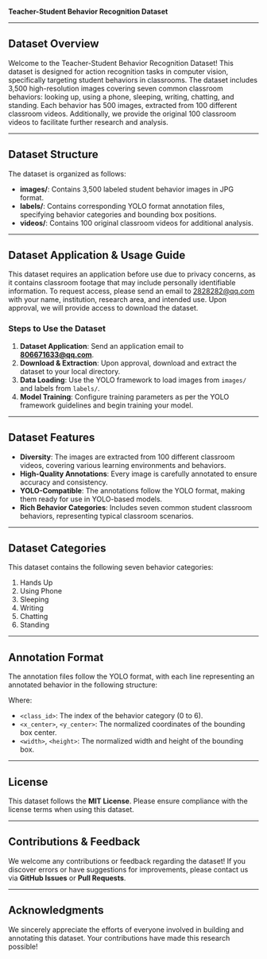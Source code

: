 **Teacher-Student Behavior Recognition Dataset**

---

## Dataset Overview

Welcome to the Teacher-Student Behavior Recognition Dataset! This dataset is designed for action recognition tasks in computer vision, specifically targeting student behaviors in classrooms. The dataset includes 3,500 high-resolution images covering seven common classroom behaviors: looking up, using a phone, sleeping, writing, chatting, and standing. Each behavior has 500 images, extracted from 100 different classroom videos. Additionally, we provide the original 100 classroom videos to facilitate further research and analysis.

---

## Dataset Structure

The dataset is organized as follows:

- **images/**: Contains 3,500 labeled student behavior images in JPG format.
- **labels/**: Contains corresponding YOLO format annotation files, specifying behavior categories and bounding box positions.
- **videos/**: Contains 100 original classroom videos for additional analysis.

---

## Dataset Application & Usage Guide

This dataset requires an application before use due to privacy concerns, as it contains classroom footage that may include personally identifiable information. To request access, please send an email to 2828282@qq.com with your name, institution, research area, and intended use. Upon approval, we will provide access to download the dataset.
### Steps to Use the Dataset

1. **Dataset Application**: Send an application email to **[806671633@qq.com](mailto:806671633@qq.com)**.
2. **Download & Extraction**: Upon approval, download and extract the dataset to your local directory.
3. **Data Loading**: Use the YOLO framework to load images from `images/` and labels from `labels/`.
4. **Model Training**: Configure training parameters as per the YOLO framework guidelines and begin training your model.

---

## Dataset Features

- **Diversity**: The images are extracted from 100 different classroom videos, covering various learning environments and behaviors.
- **High-Quality Annotations**: Every image is carefully annotated to ensure accuracy and consistency.
- **YOLO-Compatible**: The annotations follow the YOLO format, making them ready for use in YOLO-based models.
- **Rich Behavior Categories**: Includes seven common student classroom behaviors, representing typical classroom scenarios.

---

## Dataset Categories

This dataset contains the following seven behavior categories:

1. Hands Up
2. Using Phone
3. Sleeping
4. Writing
5. Chatting
6. Standing

---

## Annotation Format

The annotation files follow the YOLO format, with each line representing an annotated behavior in the following structure:

Where:

- `<class_id>`: The index of the behavior category (0 to 6).
- `<x_center>`, `<y_center>`: The normalized coordinates of the bounding box center.
- `<width>`, `<height>`: The normalized width and height of the bounding box.

---

## License

This dataset follows the **MIT License**. Please ensure compliance with the license terms when using this dataset.

---

## Contributions & Feedback

We welcome any contributions or feedback regarding the dataset! If you discover errors or have suggestions for improvements, please contact us via **GitHub Issues** or **Pull Requests**.

---

## Acknowledgments

We sincerely appreciate the efforts of everyone involved in building and annotating this dataset. Your contributions have made this research possible!



